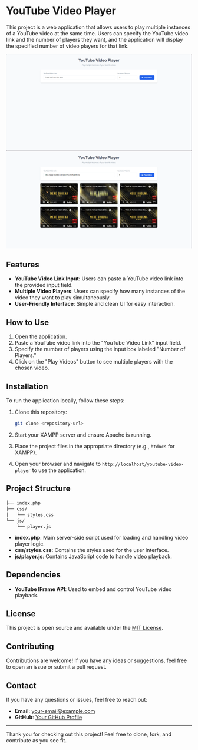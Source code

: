 # YouTube Video Player

This project is a web application that allows users to play multiple instances of a YouTube video at the same time. Users can specify the YouTube video link and the number of players they want, and the application will display the specified number of video players for that link.

![Preview1](./images/img1.PNG)
![Preview2](./images/img2.PNG)

## Features

- **YouTube Video Link Input**: Users can paste a YouTube video link into the provided input field.
- **Multiple Video Players**: Users can specify how many instances of the video they want to play simultaneously.
- **User-Friendly Interface**: Simple and clean UI for easy interaction.

## How to Use

1. Open the application.
2. Paste a YouTube video link into the "YouTube Video Link" input field.
3. Specify the number of players using the input box labeled "Number of Players."
4. Click on the "Play Videos" button to see multiple players with the chosen video.

## Installation

To run the application locally, follow these steps:

1. Clone this repository:
   ```bash
   git clone <repository-url>
   ```

2. Start your XAMPP server and ensure Apache is running.

3. Place the project files in the appropriate directory (e.g., `htdocs` for XAMPP).

4. Open your browser and navigate to `http://localhost/youtube-video-player` to use the application.

## Project Structure

```
├── index.php 
├── css/
│   └── styles.css
└── js/
    └── player.js
```

- **index.php**: Main server-side script used for loading and handling video player logic.
- **css/styles.css**: Contains the styles used for the user interface.
- **js/player.js**: Contains JavaScript code to handle video playback.

## Dependencies

- **YouTube IFrame API**: Used to embed and control YouTube video playback.

## License

This project is open source and available under the [MIT License](LICENSE).

## Contributing

Contributions are welcome! If you have any ideas or suggestions, feel free to open an issue or submit a pull request.

## Contact

If you have any questions or issues, feel free to reach out:

- **Email**: [your-email@example.com](mailto:your-email@example.com)
- **GitHub**: [Your GitHub Profile](https://github.com/your-profile)

---
Thank you for checking out this project! Feel free to clone, fork, and contribute as you see fit.
